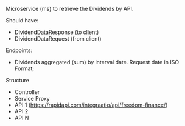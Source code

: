 Microservice (ms) to retrieve the Dividends by API.

Should have:
- DividendDataResponse (to client)
- DividendDataRequest (from client)

Endpoints:
- Dividends aggregated (sum) by interval date. Request date in ISO Format; 

Structure
- Controller
- Service Proxy
- API 1 (https://rapidapi.com/integraatio/api/freedom-finance/)
- API 2
- API N